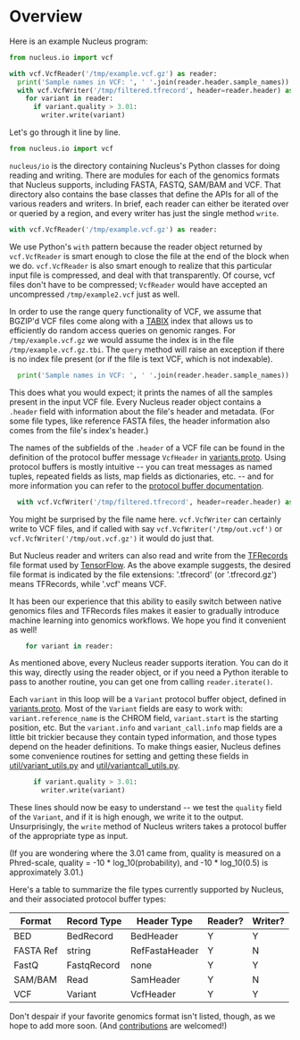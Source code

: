 # Overview

Here is an example Nucleus program:

```python
from nucleus.io import vcf

with vcf.VcfReader('/tmp/example.vcf.gz') as reader:
  print('Sample names in VCF: ', ' '.join(reader.header.sample_names))
  with vcf.VcfWriter('/tmp/filtered.tfrecord', header=reader.header) as writer:
    for variant in reader:
      if variant.quality > 3.01:
        writer.write(variant)
```

Let's go through it line by line.

```python
from nucleus.io import vcf
```

`nucleus/io` is the directory containing Nucleus's Python classes for
doing reading and writing.  There are modules for each of the genomics
formats that Nucleus supports, including FASTA, FASTQ, SAM/BAM and VCF.
That directory also contains the base classes that define the APIs for all
of the various readers and writers.  In brief, each reader can either be
iterated over or queried by a region, and every writer has just the single
method `write`.

```python
with vcf.VcfReader('/tmp/example.vcf.gz') as reader:
```

We use Python's `with` pattern because the reader object returned by
`vcf.VcfReader` is smart enough to close the file at the end of the block
when we do.  `vcf.VcfReader` is also smart enough to realize that this
particular input file is compressed, and deal with that transparently.
Of course, vcf files don't have to be compressed; `VcfReader` would have
accepted an uncompressed `/tmp/example2.vcf` just as well.

In order to use the range query functionality of VCF, we assume that BGZIP'd VCF
files come along with a [TABIX](http://www.htslib.org/doc/tabix.html) index that
allows us to efficiently do random access queries on genomic ranges. For
`/tmp/example.vcf.gz` we would assume the index is in the file
`/tmp/example.vcf.gz.tbi`.  The `query` method will raise an exception if there
is no index file present (or if the file is text VCF, which is not indexable).

```python
  print('Sample names in VCF: ', ' '.join(reader.header.sample_names))
```

This does what you would expect; it prints the names of all the samples
present in the input VCF file.  Every Nucleus reader object contains a
`.header` field with information about the file's header and metadata.
(For some file types, like reference FASTA files, the header information
also comes from the file's index's header.)

The names of the subfields of the `.header` of a VCF file can be found in
the definition of the protocol buffer message `VcfHeader` in
[variants.proto](https://github.com/google/nucleus/blob/master/nucleus/protos/variants.proto).
Using protocol buffers is mostly intuitive -- you can treat messages as
named tuples, repeated fields as lists, map fields as dictionaries, etc. --
and for more information you can refer to the [protocol buffer
documentation](https://developers.google.com/protocol-buffers/docs/pythontutorial).

```python
  with vcf.VcfWriter('/tmp/filtered.tfrecord', header=reader.header) as writer:
```

You might be surprised by the file name here.  `vcf.VcfWriter` can certainly
write to VCF files, and if called with say `vcf.VcfWriter('/tmp/out.vcf')`
or `vcf.VcfWriter('/tmp/out.vcf.gz')` it would do just that.

But Nucleus reader and writers can also read and write from the
[TFRecords](https://www.tensorflow.org/api_guides/python/python_io) file
format used by [TensorFlow](https://www.tensorflow.org).  As the above
example suggests, the desired file format is indicated by the file extensions:
'.tfrecord' (or '.tfrecord.gz') means TFRecords, while '.vcf' means VCF.

It has been our experience that this ability to easily switch between native
genomics files and TFRecords files makes it easier to gradually introduce
machine learning into genomics workflows.  We hope you find it convenient as
well!

```python
    for variant in reader:
```

As mentioned above, every Nucleus reader supports iteration.  You can do it
this way, directly using the reader object, or if you need a Python iterable
to pass to another routine, you can get one from calling `reader.iterate()`.

Each `variant` in this loop will be a `Variant` protocol buffer object,
defined in
[variants.proto](https://github.com/google/nucleus/blob/master/nucleus/protos/variants.proto).
Most of the `Variant` fields are easy to work with:  `variant.reference_name`
is the CHROM field, `variant.start` is the starting position, etc.  But the
`variant.info` and `variant_call.info` map fields are a little bit trickier
because they contain typed information, and those types depend on the header
definitions.  To make things easier, Nucleus defines some convenience routines
for setting and getting these fields in
[util/variant_utils.py](https://github.com/google/nucleus/blob/master/nucleus/util/variant_utils.py)
and 
[util/variantcall_utils.py](https://github.com/google/nucleus/blob/master/nucleus/util/variantcall_utils.py).

```python
      if variant.quality > 3.01:
        writer.write(variant)
```

These lines should now be easy to understand -- we test the `quality` field
of the `Variant`, and if it is high enough, we write it to the output.
Unsurprisingly, the `write` method of Nucleus writers takes a protocol buffer
of the appropriate type as input.

(If you are wondering where the 3.01 came from, quality is measured on a
Phred-scale, quality = -10 * log_10(probability), and
-10 * log_10(0.5) is approximately 3.01.)

Here's a table to summarize the file types currently supported by Nucleus,
and their associated protocol buffer types:

Format    | Record Type | Header Type    | Reader? | Writer?
--------- | ----------- | -------------- | ------- | -------
BED       | BedRecord   | BedHeader      | Y       | Y
FASTA Ref | string      | RefFastaHeader | Y       | N
FastQ     | FastqRecord | none           | Y       | Y
SAM/BAM   | Read        | SamHeader      | Y       | N
VCF       | Variant     | VcfHeader      | Y       | Y

Don't despair if your favorite genomics format isn't listed, though, as we
hope to add more soon.  (And
[contributions](https://github.com/google/nucleus/blob/master/CONTRIBUTING.md)
are welcomed!)
